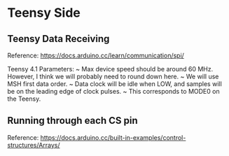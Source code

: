 # Teensy Side


## Teensy Data Receiving

Reference: https://docs.arduino.cc/learn/communication/spi/

Teensy 4.1 Parameters:
~ Max device speed should be around 60 MHz. However, I think we will probably need to round down here.
~ We will use MSH first data order.
~ Data clock will be idle when LOW, and samples will be on the leading edge of clock pulses.
~ This corresponds to MODE0 on the Teensy.

## Running through each CS pin

Reference: https://docs.arduino.cc/built-in-examples/control-structures/Arrays/